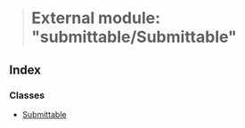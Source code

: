 > # External module: "submittable/Submittable"

## Index

### Classes

* [Submittable](../classes/_submittable_submittable_.submittable.md)